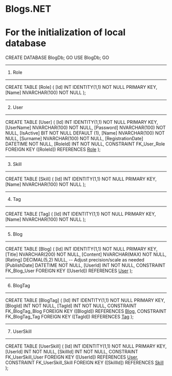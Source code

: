 # Blogs.NET

# For the initialization of local database

CREATE DATABASE BlogDb;
GO
USE BlogDb;
GO

-----------------------------------------------------
1) Role
-----------------------------------------------------
CREATE TABLE [Role] (
    [Id] INT IDENTITY(1,1) NOT NULL PRIMARY KEY,
    [Name] NVARCHAR(100) NOT NULL
);

-----------------------------------------------------
2) User
-----------------------------------------------------
CREATE TABLE [User] (
    [Id] INT IDENTITY(1,1) NOT NULL PRIMARY KEY,
    [UserName] NVARCHAR(100) NOT NULL,
    [Password] NVARCHAR(100) NOT NULL,
    [IsActive] BIT NOT NULL DEFAULT (1),
    [Name] NVARCHAR(100) NOT NULL,
    [Surname] NVARCHAR(100) NOT NULL,
    [RegistrationDate] DATETIME NOT NULL,
    [RoleId] INT NOT NULL,
    CONSTRAINT FK_User_Role
        FOREIGN KEY ([RoleId]) REFERENCES [Role]([Id])
);

-----------------------------------------------------
3) Skill
-----------------------------------------------------
CREATE TABLE [Skill] (
    [Id] INT IDENTITY(1,1) NOT NULL PRIMARY KEY,
    [Name] NVARCHAR(100) NOT NULL
);

-----------------------------------------------------
4) Tag
-----------------------------------------------------
CREATE TABLE [Tag] (
    [Id] INT IDENTITY(1,1) NOT NULL PRIMARY KEY,
    [Name] NVARCHAR(100) NOT NULL
);

-----------------------------------------------------
5) Blog
-----------------------------------------------------
CREATE TABLE [Blog] (
    [Id] INT IDENTITY(1,1) NOT NULL PRIMARY KEY,
    [Title] NVARCHAR(200) NOT NULL,
    [Content] NVARCHAR(MAX) NOT NULL,
    [Rating] DECIMAL(5,2) NULL,         -- Adjust precision/scale as needed
    [PublishDate] DATETIME NOT NULL,
    [UserId] INT NOT NULL,
    CONSTRAINT FK_Blog_User
        FOREIGN KEY ([UserId]) REFERENCES [User]([Id])
);

-----------------------------------------------------
6) BlogTag
-----------------------------------------------------
CREATE TABLE [BlogTag] (
    [Id] INT IDENTITY(1,1) NOT NULL PRIMARY KEY,
    [BlogId] INT NOT NULL,
    [TagId] INT NOT NULL,
    CONSTRAINT FK_BlogTag_Blog
        FOREIGN KEY ([BlogId]) REFERENCES [Blog]([Id]),
    CONSTRAINT FK_BlogTag_Tag
        FOREIGN KEY ([TagId]) REFERENCES [Tag]([Id])
);

-----------------------------------------------------
7) UserSkill
-----------------------------------------------------
CREATE TABLE [UserSkill] (
    [Id] INT IDENTITY(1,1) NOT NULL PRIMARY KEY,
    [UserId] INT NOT NULL,
    [SkillId] INT NOT NULL,
    CONSTRAINT FK_UserSkill_User
        FOREIGN KEY ([UserId]) REFERENCES [User]([Id]),
    CONSTRAINT FK_UserSkill_Skill
        FOREIGN KEY ([SkillId]) REFERENCES [Skill]([Id])
);
